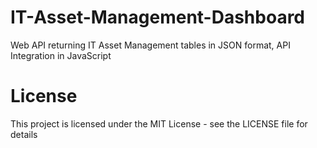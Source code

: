 # IT-Asset-Management-Dashboard
Web API returning IT Asset Management tables in JSON format, API Integration in JavaScript


# License
This project is licensed under the MIT License - see the LICENSE file for details
